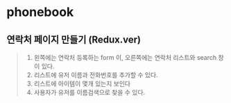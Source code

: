 # phonebook

## 연락처 페이지 만들기 (Redux.ver)
> 1. 왼쪽에는 연락처 등록하는 form 이, 오른쪽에는 연락처 리스트와 search 창이 있다.
> 2. 리스트에 유저 이름과 전화번호를 추가할 수 있다.
> 3. 리스트에 아이템이 몇개 있는지 보인다
> 4. 사용자가 유저를 이름검색으로 찾을 수 있다.
